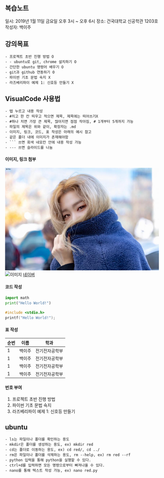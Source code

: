 ## 복습노트

일시: 2019년 1월 11일 금요일 오후 3시 ~ 오후 6시
장소: 건국대학교 신공학관 1203호
작성자: 백이주


## 강의목표

	- 프로젝트 초반 진행 방법 O
	- - ubuntu로 git, chrome 설치하기 O
    - 간단한 ubuntu 명령어 배우기 O
    - git과 github 연동하기 O
	- 파이썬 기초 문법 숙지 X
	- 라즈베리파이 예제 1: 신호등 만들기 X


## VisualCode 사용법

	- 탭 누르고 내용 작성
  	- #치고 한 칸 띄우고 적으면 제목, 제목에는 띄어쓰기X
  	- #하나 치면 가장 큰 제목, 많아지면 점점 작아짐, # 1개부터 5개까지 가능
  	- 파일의 제목은 위와 같이, 확장자는 .md
  	- 이미지, 링크, 코드, 표 작성은 아래의 예시 참고
  	- 같은 폴더 내에 이미지가 존재해야함
  	- ``` 쓰면 회색 네모칸 안에 내용 작성 가능
  	- --- 쓰면 슬라이드를 나눔

#### 이미지, 링크 첨부

![슬기](seul.jpg)
![이미지](이미지링크)
[네이버](http://www.naver.com)

#### 코드 작성

```python
import math
print("Hello World!")
```

```c
#include <stdio.h>
printf("Hello World!");
```

#### 표 작성

| 순번 | 이름 | 학과 |
| --- | --- | --- |
| 1 | 백이주 | 전기전자공학부 |
| 1 | 백이주 | 전기전자공학부 |
| 1 | 백이주 | 전기전자공학부 |
| 1 | 백이주 | 전기전자공학부 |

#### 번호 부여

1. 프로젝트 초반 진행 방법
1. 파이썬 기초 문법 숙지
1. 라즈베리파이 예제 1: 신호등 만들기


## ubuntu

	- ls는 파일이나 폴더를 확인하는 용도
	- mkdir은 폴더를 생성하는 용도, ex) mkdir red
	- cd는 폴더로 이동하는 용도, ex) cd red/, cd ../
  	- rm은 파일이나 폴더를 삭제하는 용도, rm --help, ex) rm red --rf
  	- python 입력을 통해 python을 실행할 수 있다.
	- ctrl+d를 입력하면 모든 명령으로부터 빠져나올 수 있다.
	- nano를 통해 텍스트 작성 가능, ex) nano red.py